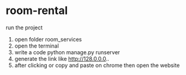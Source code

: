 # room-rental
run the project 
1. open folder room_services
2. open the terminal
3. write a code python manage.py runserver
4. generate the link like http://128.0.0.0..
5. after clicking or copy and paste on chrome then open the website